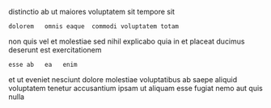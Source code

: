 <!--
title: Intuitive uniform portal
author: Meaghan
date: 2015-01-10-0223
link: 2015-01-10-0223-intuitive-uniform-portal
tags: [canvas,scope,SVG,JavaScript]
-->

  
distinctio  ab   ut
maiores voluptatem sit   tempore sit
 	dolorem   omnis eaque  commodi voluptatem totam
non quis vel  et molestiae    sed
nihil explicabo quia in  et
placeat ducimus deserunt
 est exercitationem
 	esse ab   ea   enim
et  ut eveniet   nesciunt dolore
molestiae  voluptatibus ab  saepe aliquid  
voluptatem tenetur accusantium  ipsam ut aliquam  esse
fugiat nemo aut 
 quis nulla
